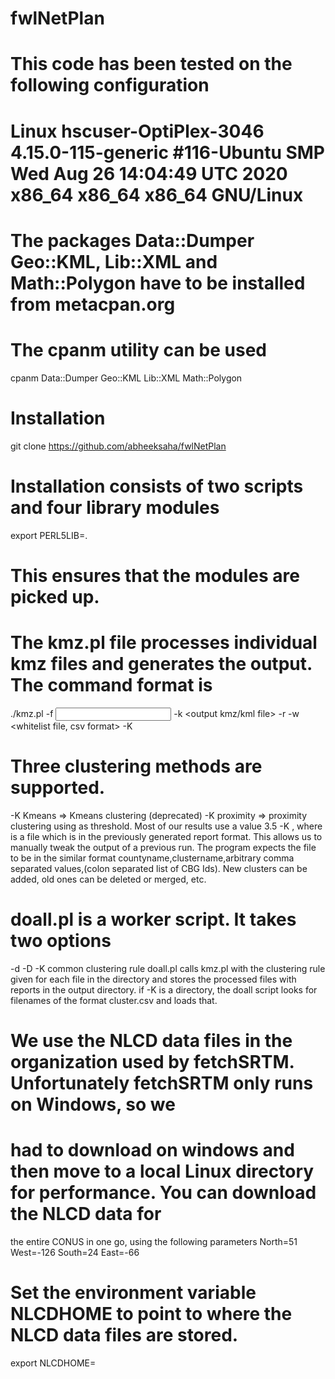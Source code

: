# fwlNetPlan
#
# This code has been tested on the following configuration
# Linux hscuser-OptiPlex-3046 4.15.0-115-generic #116-Ubuntu SMP Wed Aug 26 14:04:49 UTC 2020 x86_64 x86_64 x86_64 GNU/Linux
# The packages Data::Dumper Geo::KML, Lib::XML and Math::Polygon have to be installed from metacpan.org
# The cpanm utility can be used
cpanm Data::Dumper Geo::KML Lib::XML Math::Polygon
# Installation
git clone https://github.com/abheeksaha/fwlNetPlan
# Installation consists of two scripts and four library modules
export PERL5LIB=.
# This ensures that the modules are picked up.
# The kmz.pl file processes individual kmz files and generates the output. The command format is
./kmz.pl -f <input kmz file> -k <output kmz/kml file> -r <report csv file> -w <whitelist file, csv format> -K <clustering method>
# Three clustering methods are supported.
-K Kmeans => Kmeans clustering (deprecated)
-K proximity<decimal num> => proximity clustering using <decimal num> as threshold. Most of our results use a value 3.5
-K <filename>, where <filename> is a file which is in the previously generated report format. 
This allows us to manually tweak the output of a previous run. The program expects the file to be in  the similar format
countyname,clustername,arbitrary comma separated values,(colon separated list of CBG Ids). New clusters can be added, 
old ones can be deleted or merged, etc.

# doall.pl is a worker script. It takes two options
-d <directory where the kmz files are stored>
-D <directory where the output files are to be reported>
-K common clustering rule
doall.pl calls kmz.pl with the clustering rule given for each file in the directory and stores the processed files with reports
in the output directory.
if -K is a directory, the doall script looks for filenames of the format <stateid>cluster.csv and loads that.

# We use the NLCD data files in the organization used by fetchSRTM. Unfortunately fetchSRTM only runs on Windows, so we
# had to download on windows and then move to a local Linux directory for performance. You can download the NLCD data for
the entire CONUS in one go, using the following parameters
North=51
West=-126
South=24
East=-66

# Set the environment variable NLCDHOME to point to where the NLCD data files are stored.
export NLCDHOME=<directory containing the top NLCD_2016 file>
